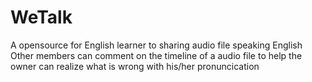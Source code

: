 # WeTalk
A opensource for English learner to sharing audio file speaking English
Other members can comment on the timeline of a audio file to help the owner can realize what is
wrong with his/her pronuncication